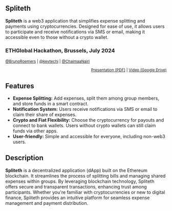 ## Spliteth
**Spliteth** is a web3 application that simplifies expense splitting and payments using cryptocurrencies. Designed for ease of use, it allows users to participate and receive notifications via SMS or email, making it accessible even to those without a crypto wallet.

### ETHGlobal Hackathon, Brussels,  July 2024
<p align="left" style="font-size:12px;">
  <a href="https://twitter.com/BrunoRoemers">@BrunoRoemers</a> |
  <a href="https://twitter.com/kevtechi">@kevtechi</a> |
  <a href="https://twitter.com/ChaimaaNairi">@ChaimaaNairi</a>
</p>
<p align="right" style="font-size:12px;">
  <a href="link_to_pdf">Presentation (PDF)</a> |
  <a href="link_to_video">Video (Google Drive)</a>
</p>

## Features
- **Expense Splitting:** Add expenses, split them among group members, and store funds in a smart contract.
- **Notification System:** Users receive notifications via SMS or email to claim their share of expenses.
- **Crypto and Fiat Flexibility:** Choose the cryptocurrency for payouts and connect to bank wallets. Users without crypto wallets can still claim funds via other apps.
- **User-friendly:** Simple and accessible for everyone, including non-web3 users.

## Description
**Spliteth** is a decentralized application (dApp) built on the Ethereum blockchain. It streamlines the process of splitting bills and managing shared expenses within groups. By leveraging blockchain technology, Spliteth offers secure and transparent transactions, enhancing trust among participants. Whether you're familiar with cryptocurrencies or new to digital finance, Spliteth provides an intuitive platform for seamless expense management and payment distribution.






